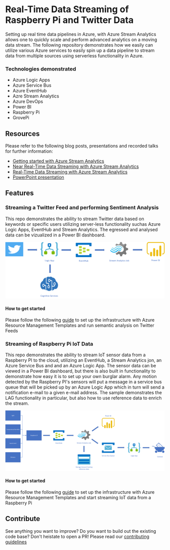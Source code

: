 # Real-Time Data Streaming of Raspberry Pi and Twitter Data

Setting up real time data pipelines in Azure, with Azure Stream Analytics allows one to quickly scale and perform advanced analytics on a moving data stream. The following repository demonstrates how we easily can utilize various Azure services to easily spin up a data pipeline to stream data from multiple sources using serverless functionality in Azure.

### Technologies demonstrated
* Azure Logic Apps
* Azure Service Bus
* Azure EventHub
* Azre Stream Analytics
* Azure DevOps
* Power BI
* Raspberry Pi
* GrovePi

## Resources
Please refer to the following blog posts, presentations and recorded talks for further information:
- [Getting started with Azure Stream Analytics](https://www.excella.com/insights/getting-started-with-azure-stream-analytics)
- [Near Real-Time Data Streaming with Azure Stream Analytics](https://www.excella.com/insights/near-real-time-data-streaming-with-azure-stream-analytics)
- [Real-Time Data Streaming with Azure Stream Analytics](https://excellalabs.com/talks/real-time-data-streaming-azure-stream-analytics/)
- [PowerPoint presentation](https://github.com/excellalabs/azure-stream-analysis/blob/master/presentation/Real-Time%20data%20Streaming%20with%20Azure%20Stream%20Analytics.pptx)

## Features

### Streaming a Twitter Feed and performing Sentiment Analysis
This repo demonstrates the ability to stream Twitter data based on keywords or specific users utilizing server-less functionality suchas Azure Logic Apps, EventHub and Stream Analytics. The egressed and analysed data can be vizualized in a Power BI dashboard. 

![Solution Architecture](https://github.com/excellalabs/azure-stream-analysis/blob/master/instructions/img/Solution%20Architecture%20-%20Twitter.png)

#### How to get started
Please follow the following [guide](https://github.com/excellalabs/azure-stream-analysis/blob/master/instructions/deploy-and-run-semantic-analysis.md) to set up the infrastructure with Azure Resource Management Templates and run semantic analysis on Twitter Feeds

### Streaming of Raspberry Pi IoT Data
This repo demonstrates the ability to stream IoT sensor data from a Raspberry PI to the cloud, utilizing an EventHub, a Stream Analytics jon, an Azure Service Bus and and an Azure Logic App. The sensor data can be viewed in a Power BI dashboard, but there is also built in functionality to demonstrate how easy it is to set up your own burglar alarm. Any motion detected by the Raspberry PI's sensors will put a message in a service bus queue that will be picked up by an Azure Logic App which in turn will send a notification e-mail to a given e-mail address. The sample demonstrates the LAG functionality in particular, but also how to use reference data to enrich the stream. 

![Solution Architecture Streaming of Raspberry PI data](https://github.com/excellalabs/azure-stream-analysis/blob/master/instructions/img/Solution%20Architecture%20-%20Raspberry%20PI.png)

#### How to get started
Please follow the following [guide](https://github.com/excellalabs/azure-stream-analysis/blob/master/instructions/deploy-and-run-raspberrypi-stream.md)
 to set up the infrastructure with Azure Resource Management Templates and start streaming IoT data from a Raspberry Pi

## Contribute
See anything you want to improve? Do you want to build out the existing code base? Don't heistate to open a PR!
Please read our [contributing guidelines](https://github.com/excellalabs/azure-stream-analysis/blob/master/contributing.md)


